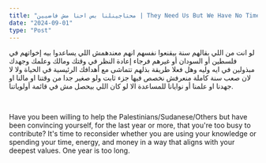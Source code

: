 ```yaml
---
title: "محتاجينلنا بس احنا مش فاضيين | They Need Us But We Have No Time"
date: "2024-09-01"
type: "Post"
---
```


لو انت من اللي بقالهم سنة بيقنعوا نفسهم انهم معندهمش اللي يساعدوا بيه إخواتهم في فلسطين أو السودان أو غيرهم فرجاء إعادة النظر في وقتك ومالك وعلمك وجهدك مبذولين في ايه وليه وهل فعلا طريقة بذلهم تتماشى مع أهدافك الرئيسية في الحياة ولا لا لان صعب سنة كاملة منعرفش نخصص فيها جزء ثابت ولو صغير جدا من وقتنا او مالنا او جهدنا او علمنا أو نوايانا للمساعدة الا لو كان اللي بيحصل مش في قائمة أولوياتنا. 

&nbsp;

Have you been willing to help the Palestinians/Sudanese/Others but have been convincing yourself, for the last year or more, that you're too busy to contribute? It's time to reconsider whether you are using your knowledge or spending your time, energy, and money in a way that aligns with your deepest values. One year is too long.